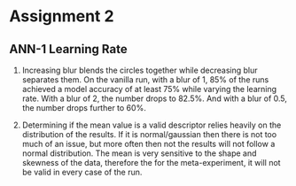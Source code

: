 # **Assignment 2**

## **ANN-1 Learning Rate**

1) Increasing blur blends the circles together while decreasing blur separates them. On the vanilla run, with a blur of 1, 85% of the runs achieved a model accuracy of at least 75% while varying the learning rate. With a blur of 2, the number drops to 82.5%. And with a blur of 0.5, the number drops further to 60%.

2) Determining if the mean value is a valid descriptor relies heavily on the distribution of the results. If it is normal/gaussian then there is not too much of an issue, but more often then not the results will not follow a normal distribution. The mean is very sensitive to the shape and skewness of the data, therefore the for the meta-experiment, it will not be valid in every case of the run.